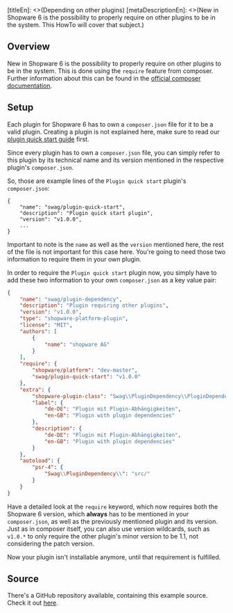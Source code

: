 [titleEn]: <>(Depending on other plugins)
[metaDescriptionEn]: <>(New in Shopware 6 is the possibility to properly require on other plugins to be in the system. This HowTo will cover that subject.)

## Overview

New in Shopware 6 is the possibility to properly require on other plugins to be in the system.
This is done using the `require` feature from composer.
Further information about this can be found in the [official composer documentation](https://getcomposer.org/doc/04-schema.md#package-links).

## Setup

Each plugin for Shopware 6 has to own a `composer.json` file for it to be a valid plugin.
Creating a plugin is not explained here, make sure to read our [plugin quick start guide](./../2-internals/4-plugins/010-plugin-quick-start.md) first.

Since every plugin has to own a `composer.json` file, you can simply refer to this plugin by its technical name and its version
mentioned in the respective plugin's `composer.json`.

So, those are example lines of the `Plugin quick start` plugin's `composer.json`:
```
{
    "name": "swag/plugin-quick-start",
    "description": "Plugin quick start plugin",
    "version": "v1.0.0",
    ...
}
```

Important to note is the `name` as well as the `version` mentioned here, the rest of the file is not important for this
case here. You're going to need those two information to require them in your own plugin.

In order to require the `Plugin quick start` plugin now, you simply have to add these two information to your
own `composer.json` as a key value pair:

```json
{
    "name": "swag/plugin-dependency",
    "description": "Plugin requiring other plugins",
    "version": "v1.0.0",
    "type": "shopware-platform-plugin",
    "license": "MIT",
    "authors": [
        {
            "name": "shopware AG"
        }
    ],
    "require": {
        "shopware/platform": "dev-master",
        "swag/plugin-quick-start": "v1.0.0"
    },
    "extra": {
        "shopware-plugin-class": "Swag\\PluginDependency\\PluginDependency",
        "label": {
            "de-DE": "Plugin mit Plugin-Abhängigkeiten",
            "en-GB": "Plugin with plugin dependencies"
        },
        "description": {
            "de-DE": "Plugin mit Plugin-Abhängigkeiten",
            "en-GB": "Plugin with plugin dependencies"
        }
    },
    "autoload": {
        "psr-4": {
            "Swag\\PluginDependency\\": "src/"
        }
    }
}
```

Have a detailed look at the `require` keyword, which now requires both the Shopware 6 version, which **always**
has to be mentioned in your `composer.json`, as well as the previously mentioned plugin and its version.
Just as in composer itself, you can also use version wildcards, such as `v1.0.*` to only require the other plugin's
minor version to be 1.1, not considering the patch version.

Now your plugin isn't installable anymore, until that requirement is fulfilled.

## Source

There's a GitHub repository available, containing this example source.
Check it out [here](https://github.com/shopware/swag-docs-plugin-dependency).